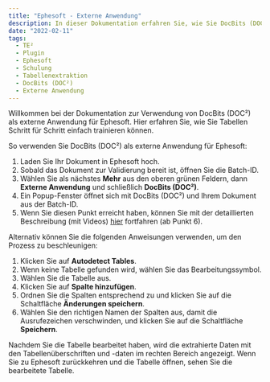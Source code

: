 ```yaml
---
title: "Ephesoft - Externe Anwendung"
description: In dieser Dokumentation erfahren Sie, wie Sie DocBits (DOC²) als externe Anwendung für Ephesoft verwenden können, um Tabellen Schritt für Schritt einfach zu trainieren.
date: "2022-02-11"
tags:
  - TE²
  - Plugin
  - Ephesoft
  - Schulung
  - Tabellenextraktion
  - DocBits (DOC²)
  - Externe Anwendung
---
```


Willkommen bei der Dokumentation zur Verwendung von DocBits (DOC²) als externe Anwendung für Ephesoft. Hier erfahren Sie, wie Sie Tabellen Schritt für Schritt einfach trainieren können.

So verwenden Sie DocBits (DOC²) als externe Anwendung für Ephesoft:

1. Laden Sie Ihr Dokument in Ephesoft hoch.
2. Sobald das Dokument zur Validierung bereit ist, öffnen Sie die Batch-ID.
3. Wählen Sie als nächstes **Mehr** aus den oberen grünen Feldern, dann **Externe Anwendung** und schließlich **DocBits (DOC²)**.
4. Ein Popup-Fenster öffnet sich mit DocBits (DOC²) und Ihrem Dokument aus der Batch-ID.
5. Wenn Sie diesen Punkt erreicht haben, können Sie mit der detaillierten Beschreibung (mit Videos) [hier](/docbits/doc2app/table-train/) fortfahren (ab Punkt 6).

Alternativ können Sie die folgenden Anweisungen verwenden, um den Prozess zu beschleunigen:

1. Klicken Sie auf **Autodetect Tables**.
2. Wenn keine Tabelle gefunden wird, wählen Sie das Bearbeitungssymbol.
3. Wählen Sie die Tabelle aus.
4. Klicken Sie auf **Spalte hinzufügen**.
5. Ordnen Sie die Spalten entsprechend zu und klicken Sie auf die Schaltfläche **Änderungen speichern**.
6. Wählen Sie den richtigen Namen der Spalten aus, damit die Ausrufezeichen verschwinden, und klicken Sie auf die Schaltfläche **Speichern**.

Nachdem Sie die Tabelle bearbeitet haben, wird die extrahierte Daten mit den Tabellenüberschriften und -daten im rechten Bereich angezeigt. Wenn Sie zu Ephesoft zurückkehren und die Tabelle öffnen, sehen Sie die bearbeitete Tabelle.